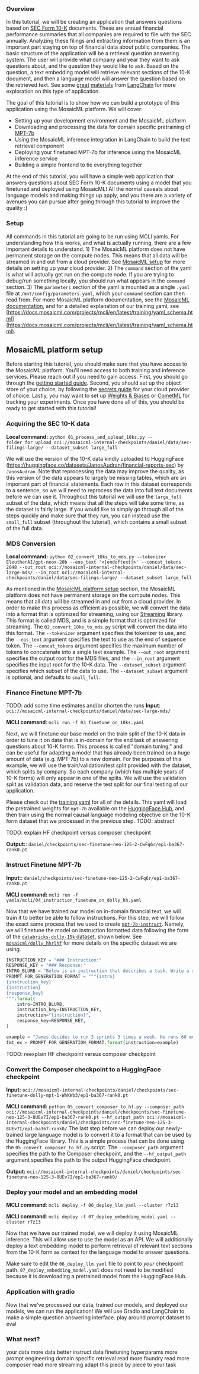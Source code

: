 ### Overview

In this tutorial, we will be creating an application that answers questions based on [SEC Form 10-K](https://en.wikipedia.org/wiki/Form_10-K) documents. These are annual financial performance summaries that all companies are required to file with the SEC annually. Analyzing these filings and extracting information from them is an important part staying on top of financial data about public companies. The basic structure of the application will be a retrieval question answering system. The user will provide what company and year they want to ask questions about, and the question they would like to ask. Based on the question, a text embedding model will retrieve relevant sections of the 10-K document, and then a language model will answer the question based on the retrieved text. See some [great](https://python.langchain.com/en/latest/modules/chains/index_examples/vector_db_qa.html#retrieval-question-answering) [materials](https://blog.langchain.dev/langchain-chat/) from [LangChain](https://python.langchain.com/en/latest/index.html) for more exploration on this type of application.

The goal of this tutorial is to show how we can build a prototype of this application using the MosaicML platform. We will cover:
- Setting up your development environment and the MosaicML platform
- Downloading and processing the data for domain specific pretraining of [MPT-7b](https://huggingface.co/mosaicml/mpt-7b)
- Using the MosaicML inference integration in LangChain to build the text retrieval component
- Deploying your finetuned MPT-7b for inference using the MosaicML inference service
- Building a simple frontend to tie everything together

At the end of this tutorial, you will have a simple web application that answers questions about SEC Form 10-K documents using a model that you finetuned and deployed using MosaicML! All the normal caveats about language models and making things up apply, and you there are a variety of avenues you can pursue after going through this tutorial to improve the quality :)

### Setup

All commands in this tutorial are going to be run using MCLI yamls. For understanding how this works, and what is actually running, there are a few important details to understand. 1) The MosaicML platform does not have permanent storage on the compute nodes. This means that all data will be streamed in and out from a cloud provider. See [MosaicML setup](#mosaicml-platform-setup) for more details on setting up your cloud provider. 2) The `command` section of the yaml is what will actually get run on the compute node. If you are trying to debug/run something locally, you should run what appears in the `command` section. 3) The `parameters` section of the yaml is mounted as a single `.yaml` file at `/mnt/config/parameters.yaml`, which your `command` section can then read from. For more MosaicML platform documentation, see the [MosaicML documentation](https://docs.mosaicml.com/projects/mcli/en/latest/), and for a detailed explanation of our training yaml, see [https://docs.mosaicml.com/projects/mcli/en/latest/training/yaml_schema.html](https://docs.mosaicml.com/projects/mcli/en/latest/training/yaml_schema.html).

## MosaicML platform setup

Before starting this tutorial, you should make sure that you have access to the MosaicML platform. You'll need access to both training and inference services. Please reach out if you need to gain access. First, you should go through the [getting started guide](https://docs.mosaicml.com/projects/mcli/en/latest/quick_start/getting_started.html). Second, you should set up the object store of your choice, by following the [secrets guide](https://docs.mosaicml.com/projects/mcli/en/latest/resources/secrets/index.html) for your cloud provider of choice. Lastly, you may want to set up [Weights & Biases](https://docs.mosaicml.com/projects/mcli/en/latest/resources/integrations/wandb.html) or [CometML](https://docs.mosaicml.com/projects/mcli/en/latest/resources/integrations/comet.html) for tracking your experiments. Once you have done all of this, you should be ready to get started with this tutorial!

### Acquiring the SEC 10-K data

**Local command:** `python 01_process_and_upload_10ks.py --folder_for_upload oci://mosaicml-internal-checkpoints/daniel/data/sec-filings-large/ --dataset_subset large_full`

We will use the version of the 10-K data kindly uploaded to HuggingFace (https://huggingface.co/datasets/JanosAudran/financial-reports-sec) by `JanosAudran`. Note that reprocessing the data may improve the quality, as this version of the data appears to largely be missing tables, which are an important part of financial statements. Each row in this dataset corresponds to a sentence, so we will need to reprocess the data into full text documents before we can use it. Throughout this tutorial we will use the `large_full` subset of the data, which means that all the steps will take some time, as the dataset is fairly large. If you would like to simply go through all of the steps quickly and make sure that they run, you can instead use the `small_full` subset (throughout the tutorial), which contains a small subset of the full data.

### MDS Conversion

**Local command:** `python 02_convert_10ks_to_mds.py --tokenizer EleutherAI/gpt-neox-20b --eos_text '<|endoftext|>' --concat_tokens 2048 --out_root oci://mosaicml-internal-checkpoints/daniel/data/sec-large-mds/ --in_root oci://mosaicml-internal-checkpoints/daniel/data/sec-filings-large/ --dataset_subset large_full`

As mentioned in the [MosaicML platform setup](#mosaicml-platform-setup) section, the MosaicML platform does not have permanent storage on the compute nodes. This means that all data will be streamed in and out from a cloud provider. In order to make this process as efficient as possible, we will convert the data into a format that is optimized for streaming, using our [Streaming](https://github.com/mosaicml/streaming) library. This format is called MDS, and is a simple format that is optimized for streaming. The `02_convert_10ks_to_mds.py` script will convert the data into this format. The `--tokenizer` argument specifies the tokenizer to use, and the `--eos_text` argument specifies the text to use as the end of sequence token. The `--concat_tokens` argument specifies the maximum number of tokens to concatenate into a single text example. The `--out_root` argument specifies the output root for the MDS files, and the `--in_root` argument specifies the input root for the 10-K data. The `--dataset_subset` argument specifies which subset of the data to use. The `--dataset_subset` argument is optional, and defaults to `small_full`.

### Finance Finetune MPT-7b
TODO: add some time estimates and/or shorten the runs
**Input**: `oci://mosaicml-internal-checkpoints/daniel/data/sec-large-mds/`

**MCLI command**: `mcli run -f 03_finetune_on_10ks.yaml`

Next, we will finetune our base model on the train split of the 10-K data in order to tune it on data that is in-domain for the end task of answering questions about 10-K forms. This process is called "domain tuning," and can be useful for adapting a model that has already been trained on a huge amount of data (e.g. MPT-7b) to a new domain. For the purposes of this example, we will use the train/validation/test split provided with the dataset, which splits by company. So each company (which has multiple years of 10-K forms) will only appear in one of the splits. We will use the validation split as validation data, and reserve the test split for our final testing of our application.

Please check out the [training yaml](./yamls/mcli/03_finetune_on_10ks.yaml) for all of the details. This yaml will load the pretrained weights for `mpt-7b` available on the [HuggingFace Hub](https://huggingface.co/mosaicml/mpt-7b), and then train using the normal causal language modeling objective on the 10-K form dataset that we processed in the previous step. TODO: abstract

TODO: explain HF checkpoint versus composer checkpoint

**Output:**: `daniel/checkpoints/sec-finetune-neo-125-2-CwFq6r/ep1-ba367-rank0.pt`

### Instruct Finetune MPT-7b

**Input:**: `daniel/checkpoints/sec-finetune-neo-125-2-CwFq6r/ep1-ba367-rank0.pt`

**MCLI command:** `mcli run -f yamls/mcli/04_instruction_finetune_on_dolly_hh.yaml`

Now that we have trained our model on in-domain financial text, we will train it to better be able to follow instructions. For this step, we will follow the exact same process that we used to create [`mpt-7b-instruct`](https://huggingface.co/mosaicml/mpt-7b-instruct). Namely, we will finetune the model on instruction formatted data following the form of the [`databricks-dolly-15k` dataset](https://huggingface.co/datasets/databricks/databricks-dolly-15k), shown below. See [`mosaicml/dolly_hhrlhf`](https://huggingface.co/datasets/mosaicml/dolly_hhrlhf) for more details on the specific dataset we are using.

```python
INSTRUCTION_KEY = "### Instruction:"
RESPONSE_KEY = "### Response:"
INTRO_BLURB = "Below is an instruction that describes a task. Write a response that appropriately completes the request."
PROMPT_FOR_GENERATION_FORMAT = """{intro}
{instruction_key}
{instruction}
{response_key}
""".format(
    intro=INTRO_BLURB,
    instruction_key=INSTRUCTION_KEY,
    instruction="{instruction}",
    response_key=RESPONSE_KEY,
)

example = "James decides to run 3 sprints 3 times a week. He runs 60 meters each sprint. How many total meters does he run a week? Explain before answering."
fmt_ex = PROMPT_FOR_GENERATION_FORMAT.format(instruction=example)
```

TODO: reexplain HF checkpoint versus composer checkpoint

### Convert the Composer checkpoint to a HuggingFace checkpoint

**Input:** `oci://mosaicml-internal-checkpoints/daniel/checkpoints/sec-finetune-dolly-mpt-1-WhKWb3/ep1-ba367-rank0.pt`

**MCLI command:** `python 05_convert_composer_to_hf.py --composer_path oci://mosaicml-internal-checkpoints/daniel/checkpoints/sec-finetune-neo-125-3-8UEv7I/ep1-ba367-rank0.pt --hf_output_path oci://mosaicml-internal-checkpoints/daniel/checkpoints/sec-finetune-neo-125-3-8UEv7I/ep1-ba367-rank0/`
The last step before we can deploy our newly-trained large language model is to convert it to a format that can be used by the HuggingFace library. This is a simple process that can be done using the `05_convert_composer_to_hf.py` script. The `--composer_path` argument specifies the path to the Composer checkpoint, and the `--hf_output_path` argument specifies the path to the output HuggingFace checkpoint.

**Output:** `oci://mosaicml-internal-checkpoints/daniel/checkpoints/sec-finetune-neo-125-3-8UEv7I/ep1-ba367-rank0/`

### Deploy your model and an embedding model

**MCLI command**: `mcli deploy -f 06_deploy_llm.yaml --cluster r7z13`

**MCLI command**: `mcli deploy -f 07_deploy_embedding_model.yaml --cluster r7z13`

Now that we have our trained model, we will deploy it using MosaicML inference. This will allow use to use the model as an API. We will additionally deploy a text embedding model to perform retrieval of relevant text sections from the 10-K form as context for the language model to answer questions.

Make sure to edit the `06_deploy_llm.yaml` file to point to _your_ checkpoint path. `07_deploy_embedding_model.yaml` does not need to be modified because it is downloading a pretrained model from the HuggingFace Hub.

### Application with gradio
Now that we've processed our data, trained our models, and deployed our models, we can run the application! We will use Gradio and LangChain to make a simple question answering interface.
play around
prompt dataset to eval

### What next?
your data
more data
better instruct data
finetuning hyperparams
more prompt engineering
domain specific retrieval
read more foundry
read more composer
read more streaming
adapt this piece by piece to your task

